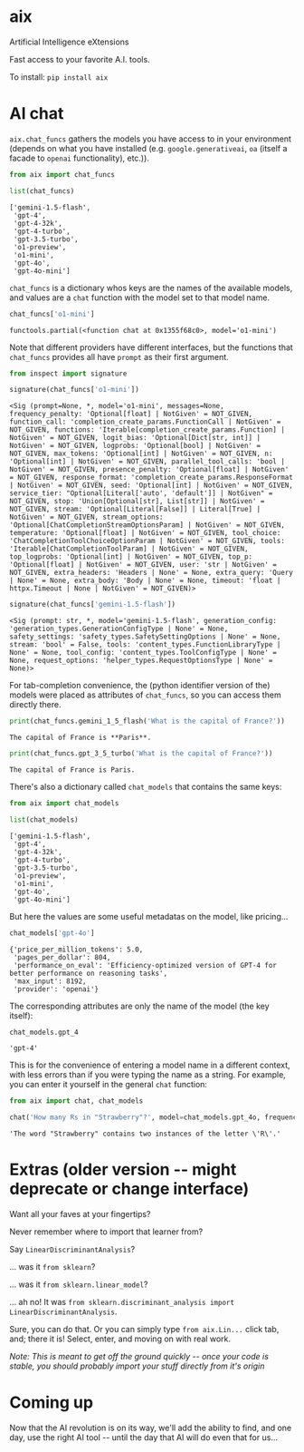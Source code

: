 
# aix
Artificial Intelligence eXtensions

Fast access to your favorite A.I. tools. 

To install:	```pip install aix```



# AI chat

`aix.chat_funcs` gathers the models you have access to in your environment 
(depends on what you have installed (e.g. `google.generativeai`, `oa` (itself a facade to `openai` functionality), etc.)).


```python
from aix import chat_funcs

list(chat_funcs)
```




    ['gemini-1.5-flash',
     'gpt-4',
     'gpt-4-32k',
     'gpt-4-turbo',
     'gpt-3.5-turbo',
     'o1-preview',
     'o1-mini',
     'gpt-4o',
     'gpt-4o-mini']



`chat_funcs` is a dictionary whos keys are the names of the available models, and 
values are a `chat` function with the model set to that model name. 


```python
chat_funcs['o1-mini']
```




    functools.partial(<function chat at 0x1355f68c0>, model='o1-mini')



Note that different providers have different interfaces, but the functions that 
`chat_funcs` provides all have `prompt` as their first argument. 


```python
from inspect import signature

signature(chat_funcs['o1-mini'])
```




    <Sig (prompt=None, *, model='o1-mini', messages=None, frequency_penalty: 'Optional[float] | NotGiven' = NOT_GIVEN, function_call: 'completion_create_params.FunctionCall | NotGiven' = NOT_GIVEN, functions: 'Iterable[completion_create_params.Function] | NotGiven' = NOT_GIVEN, logit_bias: 'Optional[Dict[str, int]] | NotGiven' = NOT_GIVEN, logprobs: 'Optional[bool] | NotGiven' = NOT_GIVEN, max_tokens: 'Optional[int] | NotGiven' = NOT_GIVEN, n: 'Optional[int] | NotGiven' = NOT_GIVEN, parallel_tool_calls: 'bool | NotGiven' = NOT_GIVEN, presence_penalty: 'Optional[float] | NotGiven' = NOT_GIVEN, response_format: 'completion_create_params.ResponseFormat | NotGiven' = NOT_GIVEN, seed: 'Optional[int] | NotGiven' = NOT_GIVEN, service_tier: "Optional[Literal['auto', 'default']] | NotGiven" = NOT_GIVEN, stop: 'Union[Optional[str], List[str]] | NotGiven' = NOT_GIVEN, stream: 'Optional[Literal[False]] | Literal[True] | NotGiven' = NOT_GIVEN, stream_options: 'Optional[ChatCompletionStreamOptionsParam] | NotGiven' = NOT_GIVEN, temperature: 'Optional[float] | NotGiven' = NOT_GIVEN, tool_choice: 'ChatCompletionToolChoiceOptionParam | NotGiven' = NOT_GIVEN, tools: 'Iterable[ChatCompletionToolParam] | NotGiven' = NOT_GIVEN, top_logprobs: 'Optional[int] | NotGiven' = NOT_GIVEN, top_p: 'Optional[float] | NotGiven' = NOT_GIVEN, user: 'str | NotGiven' = NOT_GIVEN, extra_headers: 'Headers | None' = None, extra_query: 'Query | None' = None, extra_body: 'Body | None' = None, timeout: 'float | httpx.Timeout | None | NotGiven' = NOT_GIVEN)>




```python
signature(chat_funcs['gemini-1.5-flash'])
```




    <Sig (prompt: str, *, model='gemini-1.5-flash', generation_config: 'generation_types.GenerationConfigType | None' = None, safety_settings: 'safety_types.SafetySettingOptions | None' = None, stream: 'bool' = False, tools: 'content_types.FunctionLibraryType | None' = None, tool_config: 'content_types.ToolConfigType | None' = None, request_options: 'helper_types.RequestOptionsType | None' = None)>



For tab-completion convenience, the (python identifier version of the) models 
were placed as attributes of `chat_funcs`, so you can access them directly there.


```python
print(chat_funcs.gemini_1_5_flash('What is the capital of France?'))
```

    The capital of France is **Paris**. 
    



```python
print(chat_funcs.gpt_3_5_turbo('What is the capital of France?'))
```

    The capital of France is Paris.


There's also a dictionary called `chat_models` that contains the same keys:


```python
from aix import chat_models

list(chat_models)
```




    ['gemini-1.5-flash',
     'gpt-4',
     'gpt-4-32k',
     'gpt-4-turbo',
     'gpt-3.5-turbo',
     'o1-preview',
     'o1-mini',
     'gpt-4o',
     'gpt-4o-mini']



But here the values are some useful metadatas on the model, like pricing...


```python
chat_models['gpt-4o']
```




    {'price_per_million_tokens': 5.0,
     'pages_per_dollar': 804,
     'performance_on_eval': 'Efficiency-optimized version of GPT-4 for better performance on reasoning tasks',
     'max_input': 8192,
     'provider': 'openai'}



The corresponding attributes are only the name of the model (the key itself):


```python
chat_models.gpt_4
```



    'gpt-4'



This is for the convenience of entering a model name in a different context, with 
less errors than if you were typing the name as a string. 
For example, you can enter it yourself in the general `chat` function:


```python
from aix import chat, chat_models

chat('How many Rs in "Strawberry"?', model=chat_models.gpt_4o, frequency_penalty=0.5)  
```




    'The word "Strawberry" contains two instances of the letter \'R\'.'




# Extras (older version -- might deprecate or change interface)

Want all your faves at your fingertips?

Never remember where to import that learner from?

Say `LinearDiscriminantAnalysis`?

... was it `from sklearn`?

... was it `from sklearn.linear_model`?

... ah no! It was `from sklearn.discriminant_analysis import LinearDiscriminantAnalysis`.

Sure, you can do that. Or you can simply type `from aix.Lin...` click tab, and; there it is! 
Select, enter, and moving on with real work.

*Note: This is meant to get off the ground quickly 
-- once your code is stable, you should probably import your stuff directly from it's origin*


# Coming up

Now that the AI revolution is on its way, we'll add the ability to find, and one day,
use the right AI tool -- until the day that AI will do even that for us...